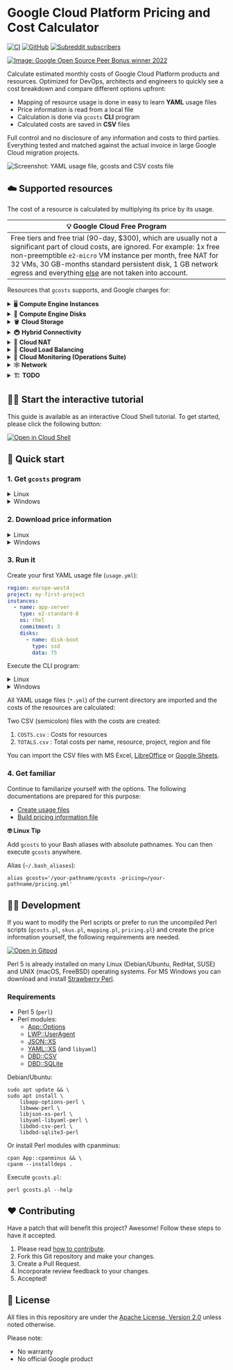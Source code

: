 # Google Cloud Platform Pricing and Cost Calculator

[![CI](https://github.com/Cyclenerd/google-cloud-pricing-cost-calculator/actions/workflows/test.yml/badge.svg)](https://github.com/Cyclenerd/google-cloud-pricing-cost-calculator/actions/workflows/test.yml)
[![GitHub](https://img.shields.io/github/license/cyclenerd/google-cloud-pricing-cost-calculator)](https://github.com/Cyclenerd/google-cloud-pricing-cost-calculator/blob/master/LICENSE)
[![Subreddit subscribers](https://img.shields.io/reddit/subreddit-subscribers/googlecloud?label=Google%20Cloud%20Platform&style=social)](https://www.reddit.com/r/googlecloud/comments/svn8kj/google_cloud_platform_pricing_and_cost_calculator/)

[![Image: Google Open Source Peer Bonus winner 2022](./img/open_source_peer%20bonus_winner_2022.jpg)](https://opensource.googleblog.com/2022/09/announcing-the-second-group-of-open-source-peer-bonus-winners-in-2022.html)

Calculate estimated monthly costs of Google Cloud Platform products and resources.
Optimized for DevOps, architects and engineers to quickly see a cost breakdown and compare different options upfront:

* Mapping of resource usage is done in easy to learn **YAML** usage files
* Price information is read from a local file
* Calculation is done via `gcosts` **CLI** program
* Calculated costs are saved in **CSV** files

Full control and no disclosure of any information and costs to third parties.
Everything tested and matched against the actual invoice in large Google Cloud migration projects.

![Screenshot: YAML usage file, gcosts and CSV costs file](https://raw.githubusercontent.com/Cyclenerd/google-cloud-pricing-cost-calculator/master/img/gcosts-usage-costs.jpg?v1)


## ☁️ Supported resources

The cost of a resource is calculated by multiplying its price by its usage.

| 💡 Google Cloud Free Program |
|------------------------------------------------|
| Free tiers and free trial (90-day, $300), which are usually not a significant part of cloud costs, are ignored. For example: 1x free non-preemptible `e2-micro` VM instance per month, free NAT for 32 VMs, 30 GB-months standard persistent disk, 1 GB network egress and everything [else](https://cloud.google.com/free/docs/gcp-free-tier/#compute) are not taken into account. |

Resources that `gcosts` supports, and Google charges for:

<details>
<summary>🖥️ <b>Compute Engine Instances</b></summary>

- [x] All machine types are supported
	- [x] Cost-optimized (`E2`, `F1`, `G1`)
	- [x] Balanced (`N1`, `N2`, `N2D`)
	- [x] Scale-out optimized (Tau `T2D` and `T2A`)
	- [x] Memory-optimized (`M1`, `M2`)
	- [x] Compute optimized (`C2`, `C2D`)
	- [x] Accelerator optimized (`A2`)
- [x] Sustained use discounts (SUD) are applied to monthly costs
- [x] 1 year and 3 year committed use discounts (CUD) are supported
- [x] Paid "premium" operating system licenses (paid images) are supported
	- [x] SUSE Linux Enterprise Server
	- [x] SLES for SAP (1y and 3y committed use discounts (CUD) are also supported)
	- [x] Red Hat Enterprise Linux
	- [x] RHEL for SAP
	- [x] Windows Server
- [x] Custom machine types are supported (have to be created manually)
- [ ] Spot and sole-tenant VMs are not supported
</details>

<details>
<summary>💾 <b>Compute Engine Disks</b></summary>

- [x] All persistent disk (PD) types are supported
	- [x] Zonal persistent disk
	- [x] Regional persistent disk
	- [x] Local SSD
</details>

<details>
<summary>🪣 <b>Cloud Storage</b></summary>

- [x] All storage classes and location types are supported
	- [x] region
	- [x] dual-region
	- [x] multi-region
</details>

<details>
<summary>🚇 <b>Hybrid Connectivity</b></summary>

- [x] VPN tunnel
- [ ] Interconnect is currently not calculated
</details>

<details>
<summary>🔗 <b>Cloud NAT</b></summary>

- [x] NAT gateway
- [x] Data processing (both egress and ingress)
</details>


<details>
<summary>🤹 <b>Cloud Load Balancing</b></summary>

- [x] Forwarding rules
- [x] Ingress data processed by load balancer
</details>

<details>
<summary>🚦 <b>Cloud Monitoring (Operations Suite)</b></summary>

- [x] Monitoring data
</details>

<details>
<summary>🕸️ <b>Network</b></summary>

- [x] Premium Tier internet egress
	- [x] Worldwide destinations (excluding China & Australia, but including Hong Kong)
	- [x] China destinations (excluding Hong Kong)
	- [x] Australia destinations
</details>

<details>
<summary>🏗️ <b>TODO</b></summary>

The following services are not currently supported, but are on the TODO list:

- [ ] BigQuery
- [ ] Cloud SQL

Please suggest other resources worth covering by upvoting existing issue or opening new issue.
</details>


## 🧑‍🏫 Start the interactive tutorial

This guide is available as an interactive Cloud Shell tutorial.
To get started, please click the following button:

[![Open in Cloud Shell](https://gstatic.com/cloudssh/images/open-btn.png)](https://shell.cloud.google.com/cloudshell/open?cloudshell_git_repo=https://github.com/Cyclenerd/google-cloud-pricing-cost-calculator&cloudshell_git_branch=master&cloudshell_tutorial=cloud-shell-tutorial.md)


## 🏃 Quick start

### 1. Get `gcosts` program

<details>
<summary>Linux</summary>

**Debian/Ubuntu or Google Cloud Shell (x86_64)**

[Download](https://github.com/Cyclenerd/google-cloud-pricing-cost-calculator/releases/latest) the executable `gcosts` Linux CLI program:
```shell
curl -OL "https://github.com/Cyclenerd/google-cloud-pricing-cost-calculator/releases/latest/download/gcosts" && \
chmod +x gcosts
```

Execute `gcosts`:
```shell
./gcosts --help
```

If you using another Linux or UNIX operating system, please see the [Development](https://github.com/Cyclenerd/google-cloud-pricing-cost-calculator#-development) section.
</details>

<details>
<summary>Windows</summary>

**Microsoft Windows (x86_64)**

[Download](https://github.com/Cyclenerd/google-cloud-pricing-cost-calculator/releases/latest) the executable `gcosts.exe` Windows CLI program:
```powershell
Invoke-WebRequest -Uri "https://github.com/Cyclenerd/google-cloud-pricing-cost-calculator/releases/latest/download/gcosts.exe" -OutFile "gcosts.exe"
```

Execute `gcosts.exe`:
```powershell
.\gcosts.exe --help
```
</details>

### 2. Download price information

<details>
<summary>Linux</summary>

[Download](https://github.com/Cyclenerd/google-cloud-pricing-cost-calculator/raw/master/pricing.yml) the latest and tested price information file `pricing.yml`:
```shell
curl -L "https://github.com/Cyclenerd/google-cloud-pricing-cost-calculator/raw/master/pricing.yml" \
     -o "pricing.yml"
```
</details>

<details>
<summary>Windows</summary>

[Download](https://github.com/Cyclenerd/google-cloud-pricing-cost-calculator/raw/master/pricing.yml) the latest and tested price information file `pricing.yml`:
```powershell
Invoke-WebRequest -Uri "https://github.com/Cyclenerd/google-cloud-pricing-cost-calculator/raw/master/pricing.yml" -OutFile "pricing.yml"
```
</details>

### 3. Run it

Create your first YAML usage file (`usage.yml`):
```yml
region: europe-west4
project: my-first-project
instances:
  - name: app-server
    type: e2-standard-8
    os: rhel
    commitment: 3
    disks:
      - name: disk-boot
        type: ssd
        data: 75
```

Execute the CLI program:

<details>
<summary>Linux</summary>

Execute `gcosts`:
```shell
./gcosts
```
</details>

<details>
<summary>Windows</summary>

Execute `gcosts.exe`:
```powershell
.\gcosts.exe
```
</details>

All YAML usage files (`*.yml`) of the current directory are imported and the costs of the resources are calculated:

Two CSV (semicolon) files with the costs are created:

1. `COSTS.csv`  : Costs for resources
1. `TOTALS.csv` : Total costs per name, resource, project, region and file

You can import the CSV files with MS Excel, [LibreOffice](usage/libreoffice.md) or [Google Sheets](usage/google_sheets.md).

### 4. Get familiar

Continue to familiarize yourself with the options. The following documentations are prepared for this purpose:

* [Create usage files](usage/)
* [Build pricing information file](build/)

**🤓 Linux Tip**

Add `gcosts` to your Bash aliases with absolute pathnames. You can then execute `gcosts` anywhere.

Alias (`~/.bash_aliases`):
```shell
alias gcosts='/your-pathname/gcosts -pricing=/your-pathname/pricing.yml'
```


## 🧑‍💻 Development

If you want to modify the Perl scripts or prefer to run the uncompiled Perl scripts (`gcosts.pl`, `skus.pl`, `mapping.pl`, `pricing.pl`) and create the price information yourself,
the following requirements are needed.

[![Open in Gitpod](https://gitpod.io/button/open-in-gitpod.svg)](https://gitpod.io/#https://github.com/Cyclenerd/google-cloud-pricing-cost-calculator)

Perl 5 is already installed on many Linux (Debian/Ubuntu, RedHat, SUSE) and UNIX (macOS, FreeBSD) operating systems.
For MS Windows you can download and install [Strawberry Perl](https://strawberryperl.com/).

### Requirements

* Perl 5 (`perl`)
* Perl modules:
	* [App::Options](https://metacpan.org/pod/App::Options)
	* [LWP::UserAgent](https://metacpan.org/pod/LWP::UserAgent)
	* [JSON::XS](https://metacpan.org/pod/JSON::XS)
	* [YAML::XS](https://metacpan.org/pod/YAML::XS) (and `libyaml`)
	* [DBD::CSV](https://metacpan.org/pod/DBD::CSV)
	* [DBD::SQLite](https://metacpan.org/pod/DBD::SQLite)

Debian/Ubuntu:
```shell
sudo apt update && \
sudo apt install \
	libapp-options-perl \
	libwww-perl \
	libjson-xs-perl \
	libyaml-libyaml-perl \
	libdbd-csv-perl \
	libdbd-sqlite3-perl
```

Or install Perl modules with cpanminus:
```shell
cpan App::cpanminus && \
cpanm --installdeps .
```

Execute `gcosts.pl`:
```shell
perl gcosts.pl --help
```


## ❤️ Contributing

Have a patch that will benefit this project?
Awesome! Follow these steps to have it accepted.

1. Please read [how to contribute](CONTRIBUTING.md).
1. Fork this Git repository and make your changes.
1. Create a Pull Request.
1. Incorporate review feedback to your changes.
1. Accepted!


## 📜 License

All files in this repository are under the [Apache License, Version 2.0](LICENSE) unless noted otherwise.

Please note:

* No warranty
* No official Google product